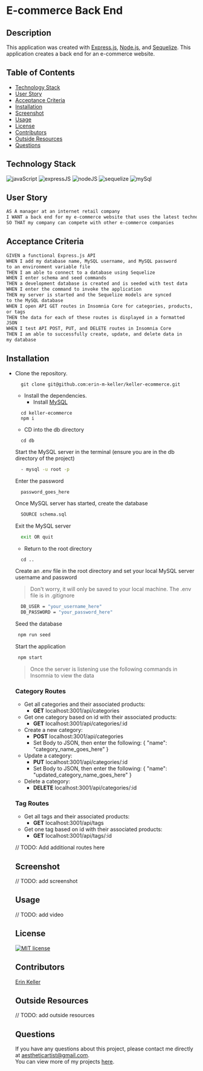   # E-commerce Back End
  
  ## Description 
  This application was created with [Express.js](https://expressjs.com/), [Node.js](https://nodejs.org/en), and [Sequelize](https://sequelize.org/). This application creates a back end for an e-commerce website.
  
  ## Table of Contents
  * [Technology Stack](#technology-stack)
  * [User Story](#user-story)
  * [Acceptance Criteria](#acceptance-criteria)
  * [Installation](#installation)
  * [Screenshot](#screenshot)
  * [Usage](#usage)
  * [License](#license)
  * [Contributors](#contributors)
  * [Outside Resources](#outside-resources)
  * [Questions](#questions)

  ## Technology Stack

![javaScript](https://img.shields.io/badge/-JavaScript-61DAFB?color=red&style=flat)
![expressJS](https://img.shields.io/badge/-Express.js-61DAFB?color=orange&style=flat)
![nodeJS](https://img.shields.io/badge/-Node.js-61DAFB?color=yellow&style=flat)
![sequelize](https://img.shields.io/badge/-Sequelize-61DAFB?color=green&style=flat)
![mySql](https://img.shields.io/badge/-MySQL-61DAFB?color=blue&style=flat)

  ## User Story
  ```md
  AS A manager at an internet retail company
  I WANT a back end for my e-commerce website that uses the latest technologies
  SO THAT my company can compete with other e-commerce companies
  ```

  ## Acceptance Criteria
  ```md
GIVEN a functional Express.js API
WHEN I add my database name, MySQL username, and MySQL password  
to an environment variable file
THEN I am able to connect to a database using Sequelize
WHEN I enter schema and seed commands
THEN a development database is created and is seeded with test data
WHEN I enter the command to invoke the application
THEN my server is started and the Sequelize models are synced  
to the MySQL database
WHEN I open API GET routes in Insomnia Core for categories, products,  
or tags
THEN the data for each of these routes is displayed in a formatted  
JSON
WHEN I test API POST, PUT, and DELETE routes in Insomnia Core
THEN I am able to successfully create, update, and delete data in  
my database
  ```
  
  ## Installation 
  
* Clone the repository.
  ```
    git clone git@github.com:erin-m-keller/keller-ecommerce.git
  ```

  * Install the dependencies.
    * Install [MySQL](https://dev.mysql.com/doc/mysql-installation-excerpt/5.7/en/)
  ```
    cd keller-ecommerce
    npm i
  ```
  
  * CD into the db directory
  ```
    cd db
  ```

  Start the MySQL server in the terminal (ensure you are in the db directory of the project)

  ``` bash
    - mysql -u root -p 
  ```

  Enter the password
  ``` bash
    password_goes_here
  ```

  Once MySQL server has started, create the database

  ``` bash
    SOURCE schema.sql 
  ```

  Exit the MySQL server
  ``` bash
    exit OR quit
  ```

  * Return to the root directory
  ```
    cd ..
  ```

  Create an .env file in the root directory and set your local MySQL server username and password
  > Don't worry, it will only be saved to your local machine. The .env file is in .gitignore
  ``` bash
    DB_USER = "your_username_here"
    DB_PASSWORD = "your_password_here"
  ```

  Seed the database
   ``` bash
    npm run seed
  ```

  Start the application
   ``` bash
    npm start
  ```
  > Once the server is listening use the following commands in Insomnia to view the data
  
  ### Category Routes
  * Get all categories and their associated products: 
    - **GET** localhost:3001/api/categories
  * Get one category based on id with their associated products: 
    - **GET** localhost:3001/api/categories/:id
  * Create a new category: 
    - **POST** localhost:3001/api/categories
    - Set Body to JSON, then enter the following: { "name": "category_name_goes_here" }
  * Update a category: 
    - **PUT** localhost:3001/api/categories/:id
    - Set Body to JSON, then enter the following: { "name": "updated_category_name_goes_here" }
  * Delete a category: 
    - **DELETE** localhost:3001/api/categories/:id

  ### Tag Routes
  * Get all tags and their associated products: 
    - **GET** localhost:3001/api/tags
  * Get one tag based on id with their associated products: 
    - **GET** localhost:3001/api/tags/:id

  // TODO: Add additional routes here  

  ## Screenshot
  
  // TODO: add screenshot
  
  ## Usage
  
  // TODO: add video
  
  ## License 
  [![MIT license](https://img.shields.io/badge/License-MIT-purple.svg)](https://lbesson.mit-license.org/)
  
  ## Contributors 
  [Erin Keller](https://github.com/erin-m-keller)

  ## Outside Resources
  
  // TODO: add outside resources
  
  ## Questions
  If you have any questions about this project, please contact me directly at [aestheticartist@gmail.com](aestheticartist@gmail.com).  
  You can view more of my projects [here](https://github.com/erin-m-keller).
  
